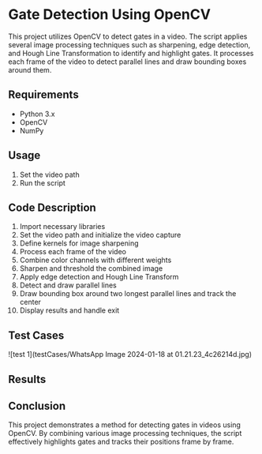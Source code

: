# Gate Detection Using OpenCV
This project utilizes OpenCV to detect gates in a video. The script applies several image processing techniques such as sharpening, edge detection, and Hough Line Transformation to identify and highlight gates. It processes each frame of the video to detect parallel lines and draw bounding boxes around them.

## Requirements
* Python 3.x
* OpenCV
* NumPy

## Usage
1. Set the video path
2. Run the script

## Code Description
1. Import necessary libraries
2. Set the video path and initialize the video capture
3. Define kernels for image sharpening
4. Process each frame of the video
5. Combine color channels with different weights
6. Sharpen and threshold the combined image
7. Apply edge detection and Hough Line Transform
8. Detect and draw parallel lines
9. Draw bounding box around two longest parallel lines and track the center
10. Display results and handle exit

## Test Cases 
![test 1](testCases/WhatsApp Image 2024-01-18 at 01.21.23_4c26214d.jpg)

## Results


## Conclusion
This project demonstrates a method for detecting gates in videos using OpenCV. By combining various image processing techniques, the script effectively highlights gates and tracks their positions frame by frame.
